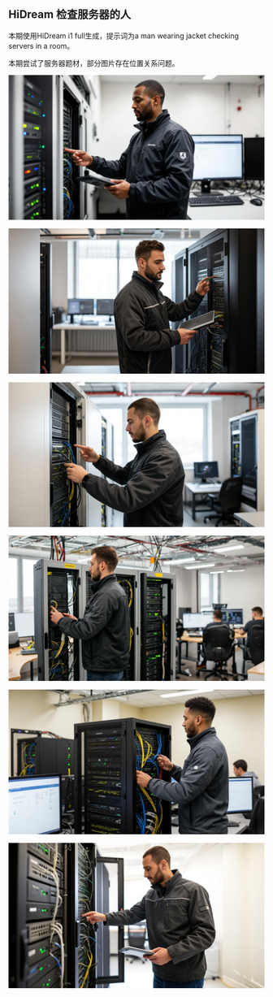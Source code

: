 ## HiDream 检查服务器的人

本期使用HiDream i1 full生成，提示词为a man wearing jacket checking servers in a room。

本期尝试了服务器题材，部分图片存在位置关系问题。

![ComfyUI_00042_.jpg](https://github.com/Willian7004/media-blog/blob/main/files/202505/2025052506/ComfyUI_00042_.jpg?raw=true)

![ComfyUI_00044_.jpg](https://github.com/Willian7004/media-blog/blob/main/files/202505/2025052506/ComfyUI_00044_.jpg?raw=true)

![ComfyUI_00045_.jpg](https://github.com/Willian7004/media-blog/blob/main/files/202505/2025052506/ComfyUI_00045_.jpg?raw=true)

![ComfyUI_00046_.jpg](https://github.com/Willian7004/media-blog/blob/main/files/202505/2025052506/ComfyUI_00046_.jpg?raw=true)

![ComfyUI_00047_.jpg](https://github.com/Willian7004/media-blog/blob/main/files/202505/2025052506/ComfyUI_00047_.jpg?raw=true)

![ComfyUI_00049_.jpg](https://github.com/Willian7004/media-blog/blob/main/files/202505/2025052506/ComfyUI_00049_.jpg?raw=true)